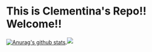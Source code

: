 # This is Clementina's Repo!! Welcome!!
<a href="https://github.com/anuraghazra/github-readme-stats" >
  <img align="center" src="https://github-readme-stats.vercel.app/api?username=CMCeron&show_icons=true&include_all_commits=true&theme=tokyonight&hide_border=true" alt="Anurag's github stats" />
</a>

<a href="https://github.com/anuraghazra/github-readme-stats" aling="center">
  <img src="https://github-readme-stats.vercel.app/api/top-langs/?username=CMCeron&layout=compact&theme=tokyonight&hide_border=true" />
</a>
<!--
**CMCeron/CMCeron** is a ✨ _special_ ✨ repository because its `README.md` (this file) appears on your GitHub profile.

Here are some ideas to get you started:

- 🔭 I’m currently working on ...
- 🌱 I’m currently learning ...
- 👯 I’m looking to collaborate on ...
- 🤔 I’m looking for help with ...
- 💬 Ask me about ...
- 📫 How to reach me: ...
- 😄 Pronouns: ...
- ⚡ Fun fact: ...
-->
